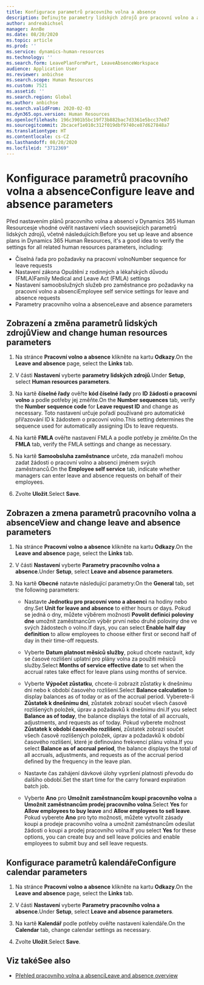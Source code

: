 ```yaml
---
title: Konfigurace parametrů pracovního volna a absence
description: Definujte parametry lidských zdrojů pro pracovní volno a absenci v Dynamics 365 Human Resources.
author: andreabichsel
manager: AnnBe
ms.date: 08/20/2020
ms.topic: article
ms.prod: ''
ms.service: dynamics-human-resources
ms.technology: ''
ms.search.form: LeavePlanFormPart, LeaveAbsenceWorkspace
audience: Application User
ms.reviewer: anbichse
ms.search.scope: Human Resources
ms.custom: 7521
ms.assetid: ''
ms.search.region: Global
ms.author: anbichse
ms.search.validFrom: 2020-02-03
ms.dyn365.ops.version: Human Resources
ms.openlocfilehash: 196c3901b5bc19f73b882bac7d3361e5bcc37e07
ms.sourcegitcommit: 2bcacef1e010c312f019dbf9740ce87d627848a7
ms.translationtype: HT
ms.contentlocale: cs-CZ
ms.lasthandoff: 08/20/2020
ms.locfileid: "3712369"
---
```

# <a name="configure-leave-and-absence-parameters"></a><span data-ttu-id="59963-103">Konfigurace parametrů pracovního volna a absence</span><span class="sxs-lookup"><span data-stu-id="59963-103">Configure leave and absence parameters</span></span>

<span data-ttu-id="59963-104">Před nastavením plánů pracovního volna a absencí v Dynamics 365 Human Resourcesje vhodné ověřit nastavení všech souvisejících parametrů lidských zdrojů, včetně následujících:</span><span class="sxs-lookup"><span data-stu-id="59963-104">Before you set up leave and absence plans in Dynamics 365 Human Resources, it's a good idea to verify the settings for all related human resources parameters, including:</span></span>

- <span data-ttu-id="59963-105">Číselná řada pro požadavky na pracovní volno</span><span class="sxs-lookup"><span data-stu-id="59963-105">Number sequence for leave requests</span></span>
- <span data-ttu-id="59963-106">Nastavení zákona Opuštění z rodinných a lékařských důvodu (FMLA)</span><span class="sxs-lookup"><span data-stu-id="59963-106">Family Medical and Leave Act (FMLA) settings</span></span>
- <span data-ttu-id="59963-107">Nastavení samoobslužných služeb pro zaměstnance pro požadavky na pracovní volno a absenci</span><span class="sxs-lookup"><span data-stu-id="59963-107">Employee self service settings for leave and absence requests</span></span>
- <span data-ttu-id="59963-108">Parametry pracovního volna a absence</span><span class="sxs-lookup"><span data-stu-id="59963-108">Leave and absence parameters</span></span>

## <a name="view-and-change-human-resources-parameters"></a><span data-ttu-id="59963-109">Zobrazení a změna parametrů lidských zdrojů</span><span class="sxs-lookup"><span data-stu-id="59963-109">View and change human resources parameters</span></span>

1. <span data-ttu-id="59963-110">Na stránce **Pracovní volno a absence** klikněte na kartu **Odkazy**.</span><span class="sxs-lookup"><span data-stu-id="59963-110">On the **Leave and absence** page, select the **Links** tab.</span></span>

2. <span data-ttu-id="59963-111">V části **Nastavení** vyberte **parametry lidských zdrojů**.</span><span class="sxs-lookup"><span data-stu-id="59963-111">Under **Setup**, select **Human resources parameters**.</span></span>

3. <span data-ttu-id="59963-112">Na kartě **číselné řady** ověřte **kód číselné řady** pro **ID žádosti o pracovní volno** a podle potřeby jej změňte.</span><span class="sxs-lookup"><span data-stu-id="59963-112">On the **Number sequences** tab, verify the **Number sequence code** for **Leave request ID** and change as necessary.</span></span> <span data-ttu-id="59963-113">Toto nastavení určuje pořadí používané pro automatické přiřazování ID k žádostem o pracovní volno.</span><span class="sxs-lookup"><span data-stu-id="59963-113">This setting determines the sequence used for automatically assigning IDs to leave requests.</span></span>

4. <span data-ttu-id="59963-114">Na kartě **FMLA** ověřte nastavení FMLA a podle potřeby je změňte.</span><span class="sxs-lookup"><span data-stu-id="59963-114">On the **FMLA** tab, verify the FMLA settings and change as necessary.</span></span>

5. <span data-ttu-id="59963-115">Na kartě **Samoobsluha zaměstnance** určete, zda manažeři mohou zadat žádosti o pracovní volno a absenci jménem svých zaměstnanců.</span><span class="sxs-lookup"><span data-stu-id="59963-115">On the **Employee self service** tab, indicate whether managers can enter leave and absence requests on behalf of their employees.</span></span>

7. <span data-ttu-id="59963-116">Zvolte **Uložit**.</span><span class="sxs-lookup"><span data-stu-id="59963-116">Select **Save**.</span></span>

## <a name="view-and-change-leave-and-absence-parameters"></a><span data-ttu-id="59963-117">Zobrazen a zmena parametrů pracovního volna a absence</span><span class="sxs-lookup"><span data-stu-id="59963-117">View and change leave and absence parameters</span></span>

1. <span data-ttu-id="59963-118">Na stránce **Pracovní volno a absence** klikněte na kartu **Odkazy**.</span><span class="sxs-lookup"><span data-stu-id="59963-118">On the **Leave and absence** page, select the **Links** tab.</span></span>

2. <span data-ttu-id="59963-119">V části **Nastavení** vyberte **Parametry pracovního volna a absence**.</span><span class="sxs-lookup"><span data-stu-id="59963-119">Under **Setup**, select **Leave and absence parameters**.</span></span>

3. <span data-ttu-id="59963-120">Na kartě **Obecné** natavte následující parametry:</span><span class="sxs-lookup"><span data-stu-id="59963-120">On the **General** tab, set the following parameters:</span></span>
 
    - <span data-ttu-id="59963-121">Nastavte **Jednotku pro pracovní vono a absenci** na hodiny nebo dny.</span><span class="sxs-lookup"><span data-stu-id="59963-121">Set **Unit for leave and absence** to either hours or days.</span></span> <span data-ttu-id="59963-122">Pokud se jedná o dny, můžete výběrem možnosti **Povolit definici poloviny dne** umožnit zaměstnancům výběr první nebo druhé poloviny dne ve svých žádostech o volno.</span><span class="sxs-lookup"><span data-stu-id="59963-122">If days, you can select **Enable half day definition** to allow employees to choose either first or second half of day in their time-off requests.</span></span> 

    - <span data-ttu-id="59963-123">Vyberte **Datum platnost měsíců služby**, pokud chcete nastavit, kdy se časové rozlišení uplatní pro plány volna za použití měsíců služby.</span><span class="sxs-lookup"><span data-stu-id="59963-123">Select **Months of service effective date** to set when the accrual rates take effect for leave plans using months of service.</span></span>

    - <span data-ttu-id="59963-124">Vyberte **Výpočet zůstatku**, chcete-li zobrazit zůstatky k dnešnímu dni nebo k období časového rozlišení.</span><span class="sxs-lookup"><span data-stu-id="59963-124">Select **Balance calculation** to display balances as of today or as of the accrual period.</span></span> <span data-ttu-id="59963-125">Vyberete-li **Zůstatek k dnešnímu dni**, zůstatek zobrazí součet všech časově rozlišených položek, úprav a požadavků k dnešnímu dni.</span><span class="sxs-lookup"><span data-stu-id="59963-125">If you select **Balance as of today**, the balance displays the total of all accruals, adjustments, and requests as of today.</span></span> <span data-ttu-id="59963-126">Pokud vyberete možnost **Zůstatek k období časového rozlišení**, zůstatek zobrazí součet všech časově rozlišených položek, úprav a požadavků k období časového rozlišení, které je definováno frekvencí plánu volna.</span><span class="sxs-lookup"><span data-stu-id="59963-126">If you select **Balance as of accrual period**, the balance displays the total of all accruals, adjustments, and requests as of the accrual period defined by the frequency in the leave plan.</span></span> 

    - <span data-ttu-id="59963-127">Nastavte čas zahájení dávkové úlohy vypršení platnosti převodu do dalšího období.</span><span class="sxs-lookup"><span data-stu-id="59963-127">Set the start time for the carry forward expiration batch job.</span></span>  
    
    - <span data-ttu-id="59963-128">Vyberte **Ano** pro **Umožnit zaměstnancům koupi pracovního volna** a **Umožnit zaměstnancům prodej pracovního volna**.</span><span class="sxs-lookup"><span data-stu-id="59963-128">Select **Yes** for **Allow employees to buy leave** and **Allow employees to sell leave**.</span></span> <span data-ttu-id="59963-129">Pokud vyberete **Ano** pro tyto možnosti, můžete vytvořit zásady koupi a prodeje pracovního volna a umožnit zaměstnancům odesílat žádosti o koupi a prodej pracovního volna.</span><span class="sxs-lookup"><span data-stu-id="59963-129">If you select **Yes** for these options, you can create buy and sell leave policies and enable employees to submit buy and sell leave requests.</span></span>

## <a name="configure-calendar-parameters"></a><span data-ttu-id="59963-130">Konfigurace parametrů kalendáře</span><span class="sxs-lookup"><span data-stu-id="59963-130">Configure calendar parameters</span></span>

1. <span data-ttu-id="59963-131">Na stránce **Pracovní volno a absence** klikněte na kartu **Odkazy**.</span><span class="sxs-lookup"><span data-stu-id="59963-131">On the **Leave and absence** page, select the **Links** tab.</span></span>

2. <span data-ttu-id="59963-132">V části **Nastavení** vyberte **Parametry pracovního volna a absence**.</span><span class="sxs-lookup"><span data-stu-id="59963-132">Under **Setup**, select **Leave and absence parameters**.</span></span>

3. <span data-ttu-id="59963-133">Na kartě **Kalendář** podle potřeby ověřte nastavení kalendáře.</span><span class="sxs-lookup"><span data-stu-id="59963-133">On the **Calendar** tab, change calendar settings as necessary.</span></span>

4. <span data-ttu-id="59963-134">Zvolte **Uložit**.</span><span class="sxs-lookup"><span data-stu-id="59963-134">Select **Save**.</span></span>

## <a name="see-also"></a><span data-ttu-id="59963-135">Viz také</span><span class="sxs-lookup"><span data-stu-id="59963-135">See also</span></span>

- [<span data-ttu-id="59963-136">Přehled pracovního volna a absencí</span><span class="sxs-lookup"><span data-stu-id="59963-136">Leave and absence overview</span></span>](hr-leave-and-absence-overview.md)
